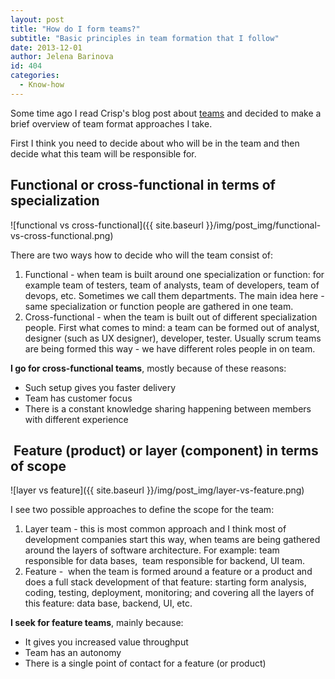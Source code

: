 ```yaml
---
layout: post
title: "How do I form teams?"
subtitle: "Basic principles in team formation that I follow"
date: 2013-12-01
author: Jelena Barinova
id: 404
categories:
  - Know-how
---
```


Some time ago I read Crisp's blog post about [teams](http://blog.crisp.se/2013/11/08/mattiasskarin/function-team-vs-feature-team-a-definition?utm_source=feedly) and decided to make a brief overview of team format approaches I take.

First I think you need to decide about who will be in the team and then decide what this team will be responsible for.

## Functional or cross-functional in terms of specialization

![functional vs cross-functional]({{ site.baseurl }}/img/post_img/functional-vs-cross-functional.png)

There are two ways how to decide who will the team consist of:

1.  Functional - when team is built around one specialization or function: for example team of testers, team of analysts, team of developers, team of devops, etc. Sometimes we call them departments. The main idea here - same specialization or function people are gathered in one team.
2.  Cross-functional - when the team is built out of different specialization people. First what comes to mind: a team can be formed out of analyst, designer (such as UX designer), developer, tester. Usually scrum teams are being formed this way - we have different roles people in on team.

**I go for cross-functional teams**, mostly because of these reasons:

*   Such setup gives you faster delivery
*   Team has customer focus
*   There is a constant knowledge sharing happening between members with different experience

##  Feature (product) or layer (component) in terms of scope

![layer vs feature]({{ site.baseurl }}/img/post_img/layer-vs-feature.png)

I see two possible approaches to define the scope for the team:

1.  Layer team - this is most common approach and I think most of development companies start this way, when teams are being gathered around the layers of software architecture. For example: team responsible for data bases,  team responsible for backend, UI team.
2.  Feature -  when the team is formed around a feature or a product and does a full stack development of that feature: starting form analysis, coding, testing, deployment, monitoring; and covering all the layers of this feature: data base, backend, UI, etc.

**I seek for feature teams**, mainly because:

*   It gives you increased value throughput
*   Team has an autonomy
*   There is a single point of contact for a feature (or product)